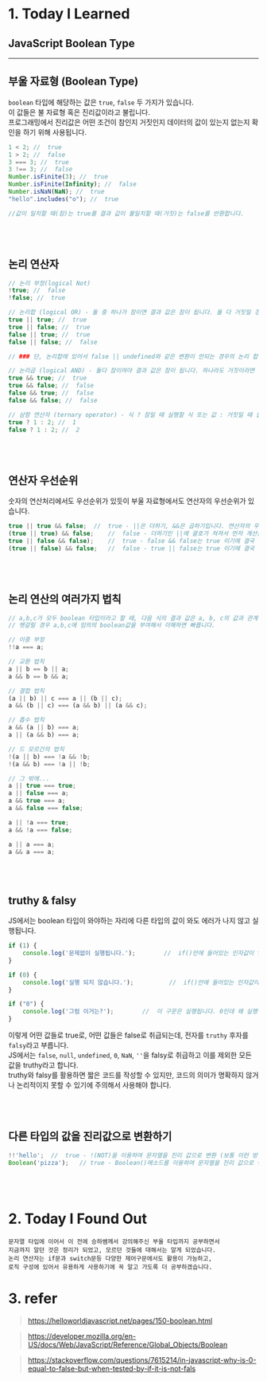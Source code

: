 # 1. Today I Learned

## JavaScript Boolean Type

---

## 부울 자료형 (Boolean Type)

`boolean` 타입에 해당하는 값은 `true`, `false` 두 가지가 있습니다.<br/>
이 값들은 불 자료형 혹은 진리값이라고 불립니다.<br/>
프로그래밍에서 진리값은 어떤 조건이 참인지 거짓인지 데이터의 값이 있는지 없는지 확인을 하기 위해 사용됩니다.<br/>

```javascript
1 < 2; //  true
1 > 2; //  false
3 === 3; //  true
3 !== 3; //  false
Number.isFinite(3); //  true
Number.isFinite(Infinity); //  false
Number.isNaN(NaN); //  true
"hello".includes("o"); //  true

//값이 일치할 때(참)는 true를 결과 값이 불일치할 때(거짓)는 false를 반환합니다.
```

<br/><br/>

## 논리 연산자

```javascript
// 논리 부정(logical Not)
!true; //  false
!false; //  true

// 논리합 (logical OR) - 둘 중 하나가 참이면 결과 값은 참이 됩니다. 둘 다 거짓일 경우만 거짓!
true || true; //  true
true || false; //  true
false || true; //  true
false || false; //  false

// ### 단, 논리합에 있어서 false || undefined와 같은 변환이 안되는 경우의 논리 합에 있어서는 두번째 대상자를 리턴합니다. undefined

// 논리곱 (logical AND) - 둘다 참이여야 결과 값은 참이 됩니다. 하나라도 거짓이라면 거짓!
true && true; //  true
true && false; //  false
false && true; //  false
false && false; //  false

// 삼항 연산자 (ternary operator) - 식 ? 참일 때 실행할 식 또는 값 : 거짓일 때 실행할 식 또는 값;
true ? 1 : 2; //  1
false ? 1 : 2; //  2
```

<br/><br/>

## 연산자 우선순위

숫자의 연산처리에서도 우선순위가 있듯이 부울 자료형에서도 연산자의 우선순위가 있습니다.<br/>

```javascript
true || true && false;  //  true - ||은 더하기, &&은 곱하기입니다. 연산자의 우선순위는 곱하기가 우선이기에 true가 반환됩니다.  
(true || true) && false;    //  false - 더하기인 ||에 괄호가 쳐져서 먼저 계산을 하게 됩니다. 그렇기에 결국 true && false의 결과인 false가 반환됩니다.
true || false && false);    //  true - false && false는 true 이기에 결국 true || true의 결과로 true가 반환됩니다.
(true || false) && false;   //  false - true || false는 true 이기에 결국 true && false의 결과로 false가 반환됩니다.
```

<br/><br/>

## 논리 연산의 여러가지 법칙

```javascript
// a,b,c가 모두 boolean 타입이라고 할 때, 다음 식의 결과 값은 a, b, c의 값과 관계 없이 모두 true입니다.
// 헷갈릴 경우 a,b,c에 임의의 boolean값을 부여해서 이해하면 빠릅니다.

// 이중 부정
!!a === a;

// 교환 법칙
a || b == b || a;
a && b == b && a;

// 결합 법칙
(a || b) || c === a || (b || c);
a && (b || c) === (a && b) || (a && c);

// 흡수 법칙
a && (a || b) === a;
a || (a && b) === a;

// 드 모르간의 법칙
!(a || b) === !a && !b;
!(a && b) === !a || !b;

// 그 밖에...
a || true === true;
a || false === a;
a && true === a;
a && false === false;

a || !a === true;
a && !a === false;

a || a === a;
a && a === a;
```

<br/><br/>

## truthy & falsy

JS에서는 boolean 타입이 와야하는 자리에 다른 타입의 값이 와도 에러가 나지 않고 실행됩니다.<br/>

```javascript
if (1) {
    console.log('문제없이 실행됩니다.');        //  if()안에 들어있는 인자값이 true 일때 해당 구문이 실행되는데 true는 값이 있다는 뜻을 의미합니다.
}

if (0) {
    console.log('실행 되지 않습니다.');          //  if()안에 들어있는 인자값이 false 일떄는 해당 구문이 실행되지 않습니다. 0은 값이 없다는 의미로 false와 같습니다.
}

if ("0") {
    console.log('그럼 이거는?');        //  이 구문은 실행됩니다. 0인데 왜 실행이 되냐면 ""처리를 하게되면 문자열로서 0이기에 값을 가짐으로 실행이됩니다.
}
```

이렇게 어떤 값들로 true로, 어떤 값들은 false로 취급되는데, 전자를 `truthy` 후자를 `falsy`라고 부릅니다.<br/>
JS에서는 `false`, `null`, `undefined`, `0`, `NaN`, `''`을 falsy로 취급하고 이를 제외한 모든 값을 truthy라고 합니다.<br/>
truthy와 falsy를 활용하면 짧은 코드를 작성할 수 있지만, 코드의 의미가 명확하지 않거나 논리적이지 못할 수 있기에 주의해서 사용해야 합니다.<br/>

<br/><br/>

## 다른 타입의 값을 진리값으로 변환하기

```javascript
!!'hello';  //  true - !(NOT)을 이용하여 문자열을 진리 값으로 변환 (보통 이런 방법을 많이 사용합니다.)
Boolean('pizza');   // true - Boolean()메소드를 이용하여 문자열을 진리 값으로 변환
```

<br/><br/>

# 2. Today I Found Out
```
문자열 타입에 이어서 이 전에 승하쌤께서 강의해주신 부울 타입까지 공부하면서
지금까지 알던 것은 정리가 되었고, 모르던 것들에 대해서는 알게 되었습니다.
논리 연산자는 if문과 switch문등 다양한 제어구문에서도 활용이 가능하고,
로직 구성에 있어서 유용하게 사용하기에 꼭 알고 가도록 더 공부하겠습니다.
```

# 3. refer

> https://helloworldjavascript.net/pages/150-boolean.html

> https://developer.mozilla.org/en-US/docs/Web/JavaScript/Reference/Global_Objects/Boolean

> https://stackoverflow.com/questions/7615214/in-javascript-why-is-0-equal-to-false-but-when-tested-by-if-it-is-not-fals

>